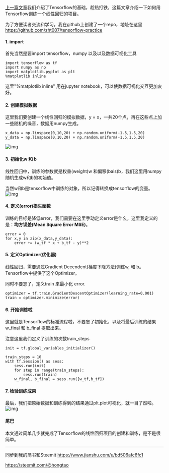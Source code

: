 [上一篇文章](https://steemit.com/cn-stem/@hongtao/ai-tensorflow)我们介绍了Tensorflow的基础，趁热打铁，这篇文章介绍一下如何用Tensorflow训练一个线性回归的项目。

为了方便读者交流和学习，我在github上创建了一个repo，地址在这里
<https://github.com/zht007/tensorflow-practice>

#### 1. import

首先当然是要import tensorflow，numpy 以及以及数据可视化工具

```
import tensorflow as tf
import numpy as np
import matplotlib.pyplot as plt
%matplotlib inline
```

这里"%matplotlib inline" 用在jupyter notebook，可以使数据可视化交互更加友好。

#### 2. 创建模拟数据

这里我们要创建一个线性回归的模拟数据，y = x，一共20个点，再在这些点上加一些随机的噪音，数据用numpy生成。

```
x_data = np.linspace(0,10,20) + np.random.uniform(-1.5,1.5,20)
y_data = np.linspace(0,10,20) + np.random.uniform(-1.5,1.5,20)
```

![img](https://steemitimages.com/640x0/https://upload-images.jianshu.io/upload_images/10816620-961a05d058277d65.png?imageMogr2/auto-orient/strip%7CimageView2/2/w/1240)

#### 3. 初始化w 和 b

线性回归中，训练的参数就是权重(weight)w 和偏移(bais)b，我们这里用numpy随机生成w和b的初始值。

当然w和b是tensorflow中训练的对象，所以记得转换成tensorflow的变量。
![img](https://steemitimages.com/640x0/https://upload-images.jianshu.io/upload_images/10816620-b99c78d65019b407.png?imageMogr2/auto-orient/strip%7CimageView2/2/w/1240)

#### 4. 定义(error)损失函数

训练的目标是降低error，我们需要在这里手动定义error是什么，这里我定义的是：**均方误差(Mean Square Error MSE)**。

```
error = 0
for x,y in zip(x_data,y_data):
    error += (w_tf * x + b_tf - y)**2
```

#### 5. 定义Optimizer(优化器)

线性回归，需要通过Gradient Decendent(梯度下降方法)训练w, 和 b。Tensorflow中提供了这个Optimizer。

同时不要忘了，定义train 来最小化 error.

```
optimizer = tf.train.GradientDescentOptimizer(learning_rate=0.001)
train = optimizer.minimize(error)
```

#### 6. 开始训练啦

这里就是Tensorflow的标准流程啦，不要忘了初始化，以及将最后训练的结果w_final 和 b_final 提取出来。

注意这里我们定义了训练的次数train_steps

```
init = tf.global_variables_initializer()

train_steps = 10
with tf.Session() as sess:
    sess.run(init)
    for step in range(train_steps):
        sess.run(train)
    w_final, b_final = sess.run([w_tf,b_tf])
```

#### 7. 检验训练成果

最后，我们把原始数据和训练得到的结果通过plt.plot可视化，就一目了然啦。
![img](https://steemitimages.com/640x0/https://upload-images.jianshu.io/upload_images/10816620-886100d159472ffe.png?imageMogr2/auto-orient/strip%7CimageView2/2/w/1240)

#### 尾巴

本文通过简单几步就完成了Tensorflow的线性回归项目的创建和训练，是不是很简单。

------

同步到我的简书和Steemit
<https://www.jianshu.com/u/bd506afc6fc1>

<https://steemit.com/@hongtao>